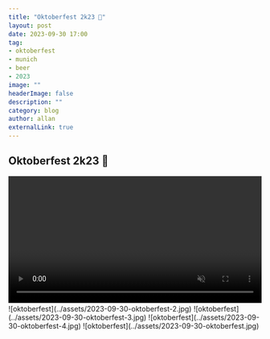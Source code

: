 ```yaml
---
title: "Oktoberfest 2k23 🍻"
layout: post
date: 2023-09-30 17:00
tag: 
- oktoberfest
- munich
- beer
- 2023
image: ""
headerImage: false
description: ""
category: blog
author: allan
externalLink: true
---
```


## Oktoberfest 2k23 🍻


<div>
    <video class="fullscreen fill" width="100%" autoplay loop controls muted="muted">
    <source src="https://github.com/Allan-Nava/Allan-Nava.github.io/raw/master/assets/video/.MOV" type="video/mp4">
    </video>

</div>

<div>
![oktoberfest](../assets/2023-09-30-oktoberfest-2.jpg) ![oktoberfest](../assets/2023-09-30-oktoberfest-3.jpg) ![oktoberfest](../assets/2023-09-30-oktoberfest-4.jpg) ![oktoberfest](../assets/2023-09-30-oktoberfest.jpg)

</div>
